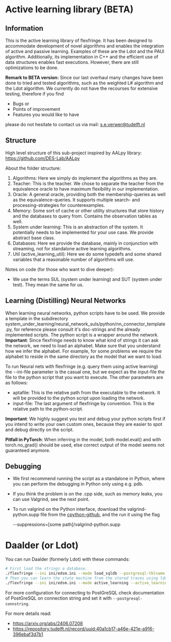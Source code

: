 # Active learning library (BETA)

## Information

This is the active learning library of flexfringe. It has been designed to accommodate development of novel algorithms and enables the integration of active and passive learning. Examples of these are the Ldot and the PAUl algorithm.
Additionally, its implementation in C++ and the efficient use of data structures enables fast executions. However, there are still optimizations to be done. 

**Remark to BETA version:** Since our last overhaul many changes have been done to tried and tested algorithms, such as the weighted L# algorithm and the Ldot algorithm. We currently do not have the recourses for extensive testing, therefore if you find 

- Bugs or
- Points of improvement
- Features you would like to have

please do not hesitate to contact us via mail: s.e.verwer@tudelft.nl

## Structure

High level structure of this sub-project inspired by AALpy library: https://github.com/DES-Lab/AALpy

About the folder structure:
  1. Algorithms: Here we simply do implement the algorithms as they are.
  2. Teacher: This is the teacher. We chose to separate the teacher from the equivalence oracle to have maximum flexibility in our implementation.
  3. Oracle: A general oracle, providing both the membership-queries as well as the equivalence-queries. It supports multiple search- and processing-strategies for counterexamples. 
  4. Memory: Some sort of cache or other utility structures that store history and the databases to query from. Contains the observation tables as well.
  5. System under learning: This is an abstraction of the system. It potentially needs to be implemented for your use case. We provide abstract base class.
  7. Databases: Here we provide the database, mainly in conjunction with streaming, not for standalone active learning algorithms.
  8. Util (active_learning_util): Here we do some typedefs and some shared variables that a reasonable number of algorithms will use.

Notes on code (for those who want to dive deeper):
- We use the terms SUL (system under learning) and SUT (system under test). They mean the same for us.

## Learning (Distilling) Neural Networks

When learning neural networks, python scripts have to be used. We provide a template in the subdirectory system_under_learning/neural_network_suls/python/nn_connector_template.py,
for reference please consult it's doc-strings and the already implemented scripts. The python script is a wrapper around the network. **Important**: Since
flexfringe needs to know what kind of strings it can ask the network, we need to load an alphabet. Make sure that you understand how we infer the alphabet. For example, for some problems we require the alphabet to reside in the same directory as the model that we want to load.

To run Neural nets with flexfringe (e.g. query them using active learning) the --ini-file parameter is the casual one, but we expect as the input-file the
file to the python script that you want to execute. The other parameters are as follows:

- aptafile: This is the relative path from the executable to the network. It will be provided to the python script upon loading the network.
- input-file: The last argument of flexfringe by convention. This is the relative path to the python-script.

**Important**: We highly suggest you test and debug your python scripts first if you intend to write your own custom ones, because they are easier to spot and debug directly on the script.

**Pitfall in PyTorch**: When inferring in the model, both model.eval() and with torch.no_grad() should be used, else correct output of the model
seems not guaranteed anymore.

## Debugging

- We first recommend running the script as a standalone in Python, where you can perform the debugging in Python only using e.g. pdb. 
- If you think the problem is on the .cpp side, such as memory leaks, you can use Valgrind, see the next point.
- To run valgrind on the Python interface, download the valgrind-python.supp file from the [cpython-github](https://github.com/python/cpython/blob/main/Misc/valgrind-python.supp), and the run it using the flag

    --suppressions=\[some path\]/valgrind-python.supp

# Daalder (or Ldot)

You can run Daalder (formerly Ldot) with these commands:

```sh
# First load the strings a database.
./flexfringe --ini ini/edsm.ini --mode load_sqldb --postgresql-tblname test_daalder20 test.dat --logpath test_daalder.log  
# Then you can learn the state machine from the stored traces using ldot.
./flexfringe --ini ini/edsm.ini --mode active_learning --active_learning_algorithm ldot --al_oracle sqldb_sul_random_oracle --al_system_under_learning sqldb_sul --postgresql-tblname test_daalder20 '' --runs 1000001 --predicttype 1 --printblue 1 --printwhite 1 --logpath test_daalder.log --outputfile test_daalder
```

For more configuration for connecting to PostGreSQL check documentation of PostGreSQL on connection string and set it with `--postgresql-connstring`.

For more details read: 

* https://arxiv.org/abs/2406.07208
* https://repository.tudelft.nl/record/uuid:40a1cb17-a46e-421e-a916-396ebaf3d7b1
